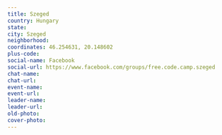 ```yaml
---
title: Szeged
country: Hungary
state: 
city: Szeged
neighborhood: 
coordinates: 46.254631, 20.148602
plus-code:
social-name: Facebook
social-url: https://www.facebook.com/groups/free.code.camp.szeged
chat-name:
chat-url:
event-name:
event-url:
leader-name:
leader-url:
old-photo: 
cover-photo:
---
```

